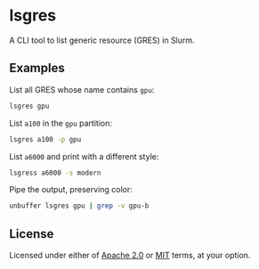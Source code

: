 # lsgres

A CLI tool to list generic resource (GRES) in Slurm.

## Examples

List all GRES whose name contains `gpu`:

```sh
lsgres gpu
```

List `a100` in the `gpu` partition:

```sh
lsgres a100 -p gpu
```

List `a6000` and print with a different style:

```sh
lsgress a6000 -s modern
```

Pipe the output, preserving color:

```sh
unbuffer lsgres gpu | grep -v gpu-b
```

## License

Licensed under either of
[Apache 2.0](./LICENSES/Apache-2.0.txt) or [MIT](./LICENSES/MIT.txt) terms,
at your option.

